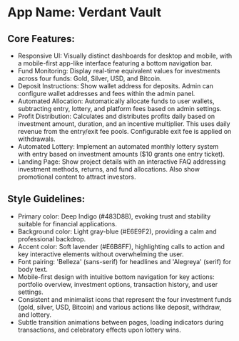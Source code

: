 # **App Name**: Verdant Vault

## Core Features:

- Responsive UI: Visually distinct dashboards for desktop and mobile, with a mobile-first app-like interface featuring a bottom navigation bar.
- Fund Monitoring: Display real-time equivalent values for investments across four funds: Gold, Silver, USD, and Bitcoin.
- Deposit Instructions: Show wallet address for deposits. Admin can configure wallet addresses and fees within the admin panel.
- Automated Allocation: Automatically allocate funds to user wallets, subtracting entry, lottery, and platform fees based on admin settings.
- Profit Distribution: Calculates and distributes profits daily based on investment amount, duration, and an incentive multiplier. This uses daily revenue from the entry/exit fee pools. Configurable exit fee is applied on withdrawals.
- Automated Lottery: Implement an automated monthly lottery system with entry based on investment amounts ($10 grants one entry ticket).
- Landing Page: Show project details with an interactive FAQ addressing investment methods, returns, and fund allocations. Also show promotional content to attract investors.

## Style Guidelines:

- Primary color: Deep Indigo (#483D8B), evoking trust and stability suitable for financial applications.
- Background color: Light gray-blue (#E6E9F2), providing a calm and professional backdrop.
- Accent color: Soft lavender (#E6B8FF), highlighting calls to action and key interactive elements without overwhelming the user.
- Font pairing: 'Belleza' (sans-serif) for headlines and 'Alegreya' (serif) for body text.
- Mobile-first design with intuitive bottom navigation for key actions: portfolio overview, investment options, transaction history, and user settings.
- Consistent and minimalist icons that represent the four investment funds (gold, silver, USD, Bitcoin) and various actions like deposit, withdraw, and lottery.
- Subtle transition animations between pages, loading indicators during transactions, and celebratory effects upon lottery wins.